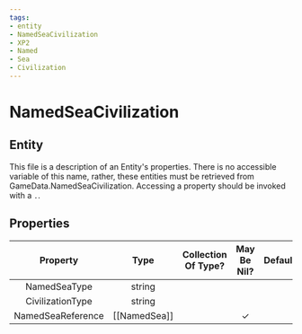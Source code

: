 ```yaml
---
tags:
- entity
- NamedSeaCivilization
- XP2
- Named
- Sea
- Civilization
---
```

# NamedSeaCivilization
## Entity
This file is a description of an Entity's properties. There is no accessible variable of this name, rather, these entities must be retrieved from GameData.NamedSeaCivilization. Accessing a property should be invoked with a `.`.
## Properties
|	Property	|	Type	|	Collection Of Type?	|	May Be Nil?	|	Default	|	References	|	Key	|	Notes	|
|	:-:	|	:-:	|	:-:	|	:-:	|	:-:	|	:-:	|	:-:	|	-:	|
|	NamedSeaType	|	string	|		|		|		|	[[NamedSea]].NamedSeaType	|		|	|
|	CivilizationType	|	string	|		|		|		|	[[Civilization]].CivilizationType	|		|	|
|	NamedSeaReference	|	[[NamedSea]]	|		|	✓	|		|		|		|	|
